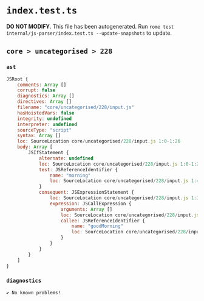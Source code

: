 # `index.test.ts`

**DO NOT MODIFY**. This file has been autogenerated. Run `rome test internal/js-parser/index.test.ts --update-snapshots` to update.

## `core > uncategorised > 228`

### `ast`

```javascript
JSRoot {
	comments: Array []
	corrupt: false
	diagnostics: Array []
	directives: Array []
	filename: "core/uncategorised/228/input.js"
	hasHoistedVars: false
	integrity: undefined
	interpreter: undefined
	sourceType: "script"
	syntax: Array []
	loc: SourceLocation core/uncategorised/228/input.js 1:0-1:26
	body: Array [
		JSIfStatement {
			alternate: undefined
			loc: SourceLocation core/uncategorised/228/input.js 1:0-1:26
			test: JSReferenceIdentifier {
				name: "morning"
				loc: SourceLocation core/uncategorised/228/input.js 1:4-1:11 (morning)
			}
			consequent: JSExpressionStatement {
				loc: SourceLocation core/uncategorised/228/input.js 1:13-1:26
				expression: JSCallExpression {
					arguments: Array []
					loc: SourceLocation core/uncategorised/228/input.js 1:13-1:26
					callee: JSReferenceIdentifier {
						name: "goodMorning"
						loc: SourceLocation core/uncategorised/228/input.js 1:13-1:24 (goodMorning)
					}
				}
			}
		}
	]
}
```

### `diagnostics`

```
✔ No known problems!

```
